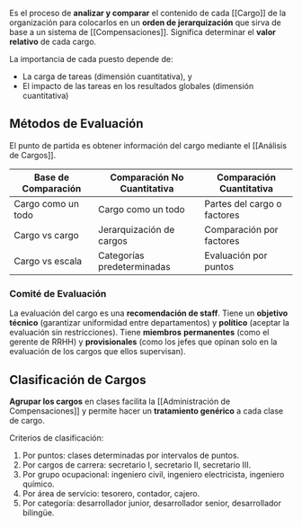 Es el proceso de **analizar y comparar** el contenido de cada [[Cargo]] de la organización para colocarlos en un **orden de jerarquización** que sirva de base a un sistema de [[Compensaciones]]. Significa determinar el **valor relativo** de cada cargo.

La importancia de cada puesto depende de:

- La carga de tareas (dimensión cuantitativa), y
- El impacto de las tareas en los resultados globales (dimensión cuantitativa)

## Métodos de Evaluación

El punto de partida es obtener información del cargo mediante el [[Análisis de Cargos]].

| Base de Comparación | Comparación No Cuantitativa | Comparación Cuantitativa    |
| ------------------- | --------------------------- | --------------------------- |
| Cargo como un todo  | Cargo como un todo          | Partes del cargo o factores |
| Cargo vs cargo      | Jerarquización de cargos    | Comparación por factores    |
| Cargo vs escala     | Categorías predeterminadas  | Evaluación por puntos       |

### Comité de Evaluación

La evaluación del cargo es una **recomendación de staff**. Tiene un **objetivo** **técnico** (garantizar uniformidad entre departamentos) y **político** (aceptar la evaluación sin restricciones). Tiene **miembros** **permanentes** (como el gerente de RRHH) y **provisionales** (como los jefes que opinan solo en la evaluación de los cargos que ellos supervisan).

## Clasificación de Cargos

**Agrupar los cargos** en clases facilita la [[Administración de Compensaciones]] y permite hacer un **tratamiento genérico** a cada clase de cargo.

Criterios de clasificación:

1. Por puntos: clases determinadas por intervalos de puntos.
3. Por cargos de carrera: secretario I, secretario II, secretario III.
4. Por grupo ocupacional: ingeniero civil, ingeniero electricista, ingeniero químico.
5. Por área de servicio: tesorero, contador, cajero.
6. Por categoría: desarrollador junior, desarrollador senior, desarrollador bilingüe.

